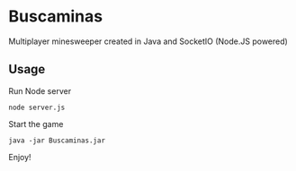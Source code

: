 Buscaminas
==========

Multiplayer minesweeper created in Java and SocketIO (Node.JS powered)

## Usage

Run Node server

```
node server.js
```

Start the game 

```
java -jar Buscaminas.jar
```

Enjoy!
